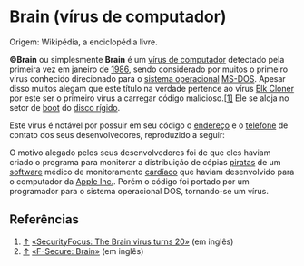 # Brain (vírus de computador)

Origem: Wikipédia, a enciclopédia livre.

**©Brain** ou simplesmente **Brain** é um [vírus de computador](https://pt.wikipedia.org/wiki/Vírus_de_computador) detectado pela primeira vez em janeiro de [1986](https://pt.wikipedia.org/wiki/1986), sendo considerado por muitos o primeiro vírus conhecido direcionado para o [sistema operacional](https://pt.wikipedia.org/wiki/Sistema_operacional) [MS-DOS](https://pt.wikipedia.org/wiki/MS-DOS). Apesar disso muitos alegam que este título na verdade pertence ao vírus [Elk Cloner](https://pt.wikipedia.org/wiki/Elk_Cloner) por este ser o primeiro vírus a carregar código malicioso.[[1\]](https://pt.wikipedia.org/wiki/Brain_(vírus_de_computador)#cite_note-1) Ele se aloja no setor de [boot](https://pt.wikipedia.org/wiki/Boot) do [disco rígido](https://pt.wikipedia.org/wiki/Disco_rígido).

Este vírus é notável por possuir em seu código o [endereço](https://pt.wikipedia.org/wiki/Endereço) e o [telefone](https://pt.wikipedia.org/wiki/Telefone) de contato dos seus desenvolvedores, reproduzido a seguir:



O motivo alegado pelos seus desenvolvedores foi de que eles haviam criado o programa para monitorar a distribuição de cópias [piratas](https://pt.wikipedia.org/wiki/Pirataria_moderna) de um [software](https://pt.wikipedia.org/wiki/Software) médico de monitoramento [cardíaco](https://pt.wikipedia.org/wiki/Coração) que haviam desenvolvido para o computador da [Apple Inc.](https://pt.wikipedia.org/wiki/Apple_Inc.). Porém o código foi portado por um programador para o sistema operacional DOS, tornando-se um vírus.

## Referências

1. [↑](https://pt.wikipedia.org/wiki/Brain_(vírus_de_computador)#cite_ref-1) [«SecurityFocus: The Brain virus turns 20»](http://www.securityfocus.com/brief/112) (em inglês)
2. [↑](https://pt.wikipedia.org/wiki/Brain_(vírus_de_computador)#cite_ref-2) [«F-Secure: Brain»](http://www.f-secure.com/v-descs/brain.shtml) (em inglês)